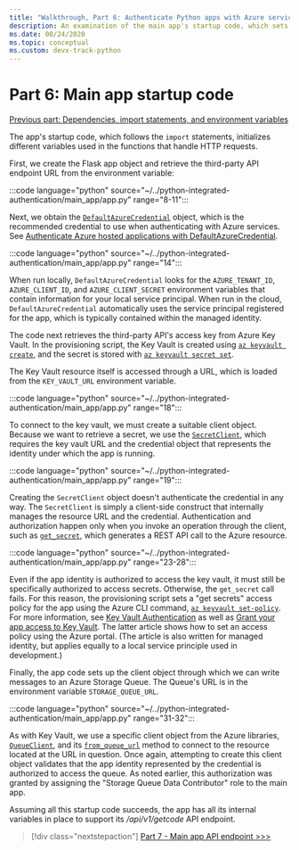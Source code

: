 ```yaml
---
title: "Walkthrough, Part 6: Authenticate Python apps with Azure services"
description: An examination of the main app's startup code, which sets up the DefaultAzureCredential object and client objects needed by the API endpoint.
ms.date: 08/24/2020
ms.topic: conceptual
ms.custom: devx-track-python
---
```


# Part 6: Main app startup code

[Previous part: Dependencies, import statements, and environment variables](walkthrough-tutorial-authentication-05.md)

The app's startup code, which follows the `import` statements, initializes different variables used in the functions that handle HTTP requests.

First, we create the Flask app object and retrieve the third-party API endpoint URL from the environment variable:

:::code language="python" source="~/../python-integrated-authentication/main_app/app.py" range="8-11":::

Next, we obtain the [`DefaultAzureCredential`](/python/api/azure-identity/azure.identity.defaultazurecredential
) object, which is the recommended credential to use when authenticating with Azure services. See [Authenticate Azure hosted applications with DefaultAzureCredential](azure-sdk-authenticate-hosted-applications.md).

:::code language="python" source="~/../python-integrated-authentication/main_app/app.py" range="14":::

When run locally, `DefaultAzureCredential` looks for the `AZURE_TENANT_ID`, `AZURE_CLIENT_ID`, and `AZURE_CLIENT_SECRET` environment variables that contain information for your local service principal. When run in the cloud, `DefaultAzureCredential` automatically uses the service principal registered for the app, which is typically contained within the managed identity.

The code next retrieves the third-party API's access key from Azure Key Vault. In the provisioning script, the Key Vault is created using [`az keyvault create`](/cli/azure/keyvault#az_keyvault_create), and the secret is stored with [`az keyvault secret set`](/cli/azure/keyvault/secret#az_keyvault_secret_set).

The Key Vault resource itself is accessed through a URL, which is loaded from the `KEY_VAULT_URL` environment variable.

:::code language="python" source="~/../python-integrated-authentication/main_app/app.py" range="18":::

To connect to the key vault, we must create a suitable client object. Because we want to retrieve a secret, we use the [`SecretClient`](/python/api/azure-keyvault-secrets/azure.keyvault.secrets.secretclient), which requires the key vault URL and the credential object that represents the identity under which the app is running.

:::code language="python" source="~/../python-integrated-authentication/main_app/app.py" range="19":::

Creating the `SecretClient` object doesn't authenticate the credential in any way. The `SecretClient` is simply a client-side construct that internally manages the resource URL and the credential. Authentication and authorization happen only when you invoke an operation through the client, such as [`get_secret`](/python/api/azure-keyvault-secrets/azure.keyvault.secrets.secretclient#get-secret-name--version-none----kwargs-), which generates a REST API call to the Azure resource.

:::code language="python" source="~/../python-integrated-authentication/main_app/app.py" range="23-28":::

Even if the app identity is authorized to access the key vault, it must still be specifically authorized to access secrets.  Otherwise, the `get_secret` call fails. For this reason, the provisioning script sets a "get secrets" access policy for the app using the Azure CLI command, [`az keyvault set-policy`](/cli/azure/keyvault#az_keyvault_set_policy). For more information, see [Key Vault Authentication](/azure/key-vault/general/authentication) as well as [Grant your app access to Key Vault](/azure/key-vault/general/managed-identity#grant-your-app-access-to-key-vault). The latter article shows how to set an access policy using the Azure portal. (The article is also written for managed identity, but applies equally to a local service principle used in development.)

Finally, the app code sets up the client object through which we can write messages to an Azure Storage Queue. The Queue's URL is in the environment variable `STORAGE_QUEUE_URL`.

:::code language="python" source="~/../python-integrated-authentication/main_app/app.py" range="31-32":::

As with Key Vault, we use a specific client object from the Azure libraries, [`QueueClient`](/python/api/azure-storage-queue/azure.storage.queue.queueclient), and its [`from_queue_url`](/python/api/azure-storage-queue/azure.storage.queue.queueclient#from-queue-url-queue-url--credential-none----kwargs-) method to connect to the resource located at the URL in question. Once again, attempting to create this client object validates that the app identity represented by the credential is authorized to access the queue. As noted earlier, this authorization was granted by assigning the "Storage Queue Data Contributor" role to the main app.

Assuming all this startup code succeeds, the app has all its internal variables in place to support its */api/v1/getcode* API endpoint.

> [!div class="nextstepaction"]
> [Part 7 - Main app API endpoint >>>](walkthrough-tutorial-authentication-07.md)
